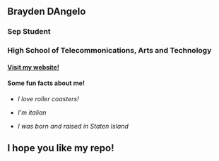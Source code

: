 ## **Brayden DAngelo**

### Sep Student 

### High School of Telecommonications, Arts and Technology

#### [Visit my website!](https://sites.google.com/s/13kRi7pe-ZHJfuRvnvz04ylqwmyjqpNpR/p/0BySk88SRe2ImZ3N6NTVrYU1VM2s/preview)

#### **Some fun facts about me!**

* _I love roller coasters!_ 

* _I'm italian_

* _I was born and raised in Staten Island_

## **I hope you like my repo!**